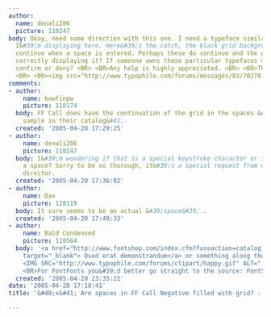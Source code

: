 ```yaml
---
author:
  name: denali206
  picture: 110247
body: Okay, need some direction with this one. I need a typeface similar to the two
  I&#39;m displaying here. Here&#39;s the catch, the black grid backgrounds need to
  continue when a space is entered. Perhaps these do continue and the web site isn&#39;t
  correctly displaying it? If someone owns these particular typefaces maybe you can
  confirm or deny? <BR> <BR>Any help is highly appreciated. <BR> <BR>Thanks! <BR>
  <BR> <BR><img src="http://www.typophile.com/forums/messages/83/70278.jpg" alt="digitalface">
comments:
- author:
    name: bowfinpw
    picture: 110174
  body: FF Call does have the continuation of the grid in the spaces &#40;per the
    sample in their catalog&#41;.
  created: '2005-04-20 17:29:25'
- author:
    name: denali206
    picture: 110247
  body: I&#39;m wondering if that is a special keystroke character or is it indeed
    a space? Sorry to be so thorough, it&#39;s a special request from my creative
    director.
  created: '2005-04-20 17:36:02'
- author:
    name: Dav
    picture: 128119
  body: It sure seems to be an actual &#39;space&#39;..
  created: '2005-04-20 17:49:33'
- author:
    name: Bald Condensed
    picture: 110564
  body: '<a href="http://www.fontshop.com/index.cfm?fuseaction=catalog.fontdetail&amp;displayfontid=FF.11200.3.41&amp;attributes.sampleSize=48&amp;sampleText=spaces+are+filled&amp;sampleSize=24"
    target="_blank"> Quod erat demonstrandum</a> or something along those lines...
    <IMG SRC="http://www.typophile.com/forums/clipart/happy.gif" ALT=":-&#41;" BORDER=0>
    <BR>For FontFonts you&#39;d better go straight to the source: FontShop.com.'
  created: '2005-04-20 23:35:22'
date: '2005-04-20 17:18:41'
title: '&#40;x&#41; Are spaces in FF Call Negative filled with grid? - yes {Yves}'

---
```

